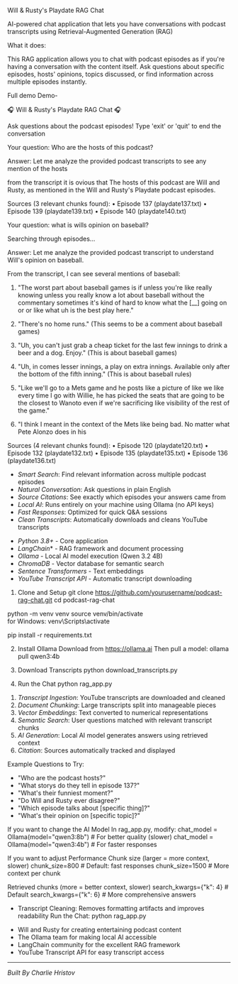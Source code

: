 Will & Rusty's Playdate RAG Chat

AI-powered chat application that lets you have conversations with podcast transcripts using Retrieval-Augmented Generation (RAG)


What it does:

This RAG application allows you to chat with podcast episodes as if you're having a conversation with the content itself. Ask questions about specific episodes, hosts' opinions, topics discussed, or find information across multiple episodes instantly.

Full demo Demo- 

<!-- Sample Conversation -->

🎧 Will & Rusty's Playdate RAG Chat 🎧

Ask questions about the podcast episodes!
Type 'exit' or 'quit' to end the conversation


Your question: Who are the hosts of this podcast?

Answer: <think>
Let me analyze the provided podcast transcripts to see any mention of the hosts

from the transcript it is ovious that 
The hosts of this podcast are Will and Rusty, as mentioned in the 
Will and Rusty's Playdate podcast episodes.

Sources (3 relevant chunks found):
   • Episode 137 (playdate137.txt)
   • Episode 139 (playdate139.txt)
   • Episode 140 (playdate140.txt)


Your question: what is wills opinion on baseball?

Searching through episodes...

Answer: <think>
Let me analyze the provided podcast transcript to understand Will's opinion on baseball.

From the transcript, I can see several mentions of baseball:

1. "The worst part about baseball games is if unless you're like really knowing unless you really know a lot about baseball without the commentary sometimes it's kind of hard to know what the [__] going on or or like what uh is the best play here."

2. "There's no home runs." (This seems to be a comment about baseball games)

3. "Uh, you can't just grab a cheap ticket for the last few innings to drink a beer and a dog. Enjoy." (This is about baseball games)

4. "Uh, in comes lesser innings, a play on extra innings. Available only after the bottom of the fifth inning." (This is about baseball rules)

5. "Like we'll go to a Mets game and he posts like a picture of like we like every time I go with Willie, he has picked the seats that are going to be the closest to Wanoto even if we're sacrificing like visibility of the rest of the game."

6. "I think I meant in the context of the Mets like being bad. No matter what Pete Alonzo does in his

Sources (4 relevant chunks found):
   • Episode 120 (playdate120.txt)
   • Episode 132 (playdate132.txt)
   • Episode 135 (playdate135.txt)
   • Episode 136 (playdate136.txt)


<!-- Key Features -->

- *Smart Search*: Find relevant information across multiple podcast episodes
- *Natural Conversation*: Ask questions in plain English
- *Source Citations*: See exactly which episodes your answers came from
- *Local AI*: Runs entirely on your machine using Ollama (no API keys)
- *Fast Responses*: Optimized for quick Q&A sessions
- *Clean Transcripts*: Automatically downloads and cleans YouTube transcripts


<!-- Tech Stack Used -->

- *Python 3.8+* - Core application
- *LangChain** - RAG framework and document processing
- *Ollama* - Local AI model execution (Qwen 3.2 4B)
- *ChromaDB* - Vector database for semantic search
- *Sentence Transformers* - Text embeddings
- *YouTube Transcript API* - Automatic transcript downloading



<!-- How to set it up yourself -->


1. Clone and Setup
git clone https://github.com/yourusername/podcast-rag-chat.git
cd podcast-rag-chat

python -m venv venv
source venv/bin/activate   
for Windows: venv\Scripts\activate

pip install -r requirements.txt


2. Install Ollama
Download from https://ollama.ai
Then pull a model:
ollama pull qwen3:4b


3. Download Transcripts
python download_transcripts.py

4. Run the Chat
python rag_app.py

<!-- How It Works -->

1. *Transcript Ingestion*: YouTube transcripts are downloaded and cleaned
2. *Document Chunking*: Large transcripts split into manageable pieces
3. *Vector Embeddings*: Text converted to numerical representations
4. *Semantic Search*: User questions matched with relevant transcript chunks
5. *AI Generation*: Local AI model generates answers using retrieved context
6. *Citation*: Sources automatically tracked and displayed

Example Questions to Try:

- "Who are the podcast hosts?"
- "What storys do they tell in episode 137?"
- "What's their funniest moment?"
- "Do Will and Rusty ever disagree?"
- "Which episode talks about [specific thing]?"
- "What's their opinion on [specific topic]?"

<!-- Configuration -->

If you want to change the AI Model
In rag_app.py, modify:
chat_model = Ollama(model="qwen3:8b")  # For better quality (slower)
chat_model = Ollama(model="qwen3:4b")  # For faster responses
<!-- or any model you prefer -->


If you want to adjust Performance
Chunk size (larger = more context, slower)
chunk_size=800  # Default: fast responses
chunk_size=1500  # More context per chunk

Retrieved chunks (more = better context, slower)
search_kwargs={"k": 4}  # Default
search_kwargs={"k": 6}  # More comprehensive answers


<!-- Other Features -->

- Transcript Cleaning: Removes formatting artifacts and improves readability
Run the Chat:
python rag_app.py

<!-- Acknowledgments -->

- Will and Rusty for creating entertaining podcast content
- The Ollama team for making local AI accessible
- LangChain community for the excellent RAG framework
- YouTube Transcript API for easy transcript access

---

<!-- Star this repo if you found it helpful! -->

*Built By Charlie Hristov*